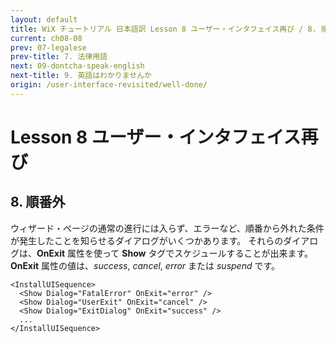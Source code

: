 ```yaml
---
layout: default
title: WiX チュートリアル 日本語訳 Lesson 8 ユーザー・インタフェイス再び / 8. 順番外
current: ch08-08
prev: 07-legalese
prev-title: 7. 法律用語
next: 09-dontcha-speak-english
next-title: 9. 英語はわかりませんか
origin: /user-interface-revisited/well-done/
---
```

# Lesson 8 ユーザー・インタフェイス再び

## 8. 順番外

ウィザード・ページの通常の進行には入らず、エラーなど、順番から外れた条件が発生したことを知らせるダイアログがいくつかあります。
それらのダイアログは、**OnExit** 属性を使って **Show** タグでスケジュールすることが出来ます。
**OnExit** 属性の値は、*success*, *cancel*, *error* または *suspend* です。

    <InstallUISequence>
      <Show Dialog="FatalError" OnExit="error" />
      <Show Dialog="UserExit" OnExit="cancel" />
      <Show Dialog="ExitDialog" OnExit="success" />
      ...
    </InstallUISequence>